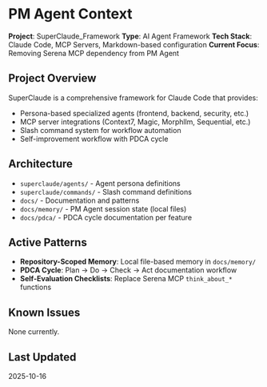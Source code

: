 # PM Agent Context

**Project**: SuperClaude_Framework
**Type**: AI Agent Framework
**Tech Stack**: Claude Code, MCP Servers, Markdown-based configuration
**Current Focus**: Removing Serena MCP dependency from PM Agent

## Project Overview

SuperClaude is a comprehensive framework for Claude Code that provides:
- Persona-based specialized agents (frontend, backend, security, etc.)
- MCP server integrations (Context7, Magic, Morphllm, Sequential, etc.)
- Slash command system for workflow automation
- Self-improvement workflow with PDCA cycle

## Architecture

- `superclaude/agents/` - Agent persona definitions
- `superclaude/commands/` - Slash command definitions
- `docs/` - Documentation and patterns
- `docs/memory/` - PM Agent session state (local files)
- `docs/pdca/` - PDCA cycle documentation per feature

## Active Patterns

- **Repository-Scoped Memory**: Local file-based memory in `docs/memory/`
- **PDCA Cycle**: Plan → Do → Check → Act documentation workflow
- **Self-Evaluation Checklists**: Replace Serena MCP `think_about_*` functions

## Known Issues

None currently.

## Last Updated

2025-10-16
